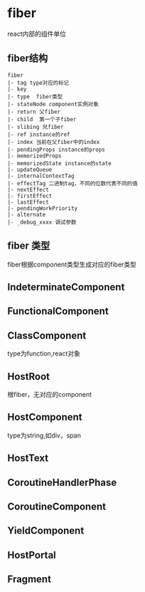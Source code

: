 # fiber
react内部的组件单位

## fiber结构
```
fiber
|- tag type对应的标记
|- key
|- type  fiber类型
|- stateNode component实例对象
|- return 父fiber
|- child  第一个子fiber
|- slibing 兄fiber
|- ref instance的ref
|- index 当前在父fiber中的index
|- pendingProps instance的props
|- memorizedProps
|- memorizedState instance的state
|- updateQueue
|- internalContextTag
|- effectTag 二进制tag，不同的位数代表不同的值
|- nextEffect
|- firstEffect
|- lastEffect
|- pendingWorkPriority
|- alternate
|- _debug_xxxx 调试参数 
```

## fiber 类型
fiber根据component类型生成对应的fiber类型

## IndeterminateComponent


## FunctionalComponent


## ClassComponent
type为function,react对象

## HostRoot
根fiber，无对应的component

## HostComponent
type为string,如div，span
## HostText

## CoroutineHandlerPhase


## CoroutineComponent


## YieldComponent


## HostPortal


## Fragment
